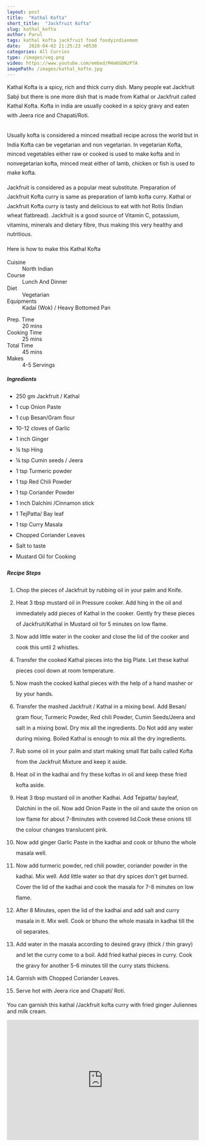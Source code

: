 ```yaml
---
layout: post
title:  "Kathal Kofta"
short_title:  "Jackfruit Kofta"
slug: kathal_kofta
author: Parul
tags: kathal kofta jackfruit food foodyindianmom
date:   2020-04-02 21:25:23 +0530
categories: All Curries
type: /images/veg.png
video: https://www.youtube.com/embed/M4m6GbNzP7A
imagePath: /images/kathal_kofte.jpg
---
```

<p class="text-justify" style="line-height: 175%;">
Kathal Kofta is a spicy, rich and thick curry dish. Many people eat Jackfruit Sabji but there is one more dish that is made from Kathal or Jackfruit called Kathal Kofta. Kofta in india are usually cooked in a spicy gravy and eaten with Jeera rice and Chapati/Roti.
</p>

<div class="row">
    <div class="col-md-12"><img src="../images/kathal_kofte.jpg" alt="" class="rounded img-fluid mb-2"></div>
</div>

<p class="text-justify" style="line-height: 175%;">
Usually kofta is considered a minced meatball recipe across the world but in India Kofta can be vegetarian and non vegetarian. In vegetarian Kofta, minced vegetables either raw or cooked is used to make kofta and in nonvegetarian kofta, minced meat either of lamb, chicken or fish is used to make kofta.
</p>

<p class="text-justify" style="line-height: 175%;">
Jackfruit is considered  as a popular meat substitute. Preparation of Jackfruit Kofta curry is same as preparation of lamb kofta curry.  Kathal or Jackfruit Kofta curry is tasty and delicious to eat with hot Rotis (Indian wheat flatbread). Jackfruit is a good source of Vitamin C, potassium, vitamins, minerals and dietary fibre, thus making this very healthy and nutritious.
</p>

<p class="text-justify" style="line-height: 175%;">
Here is how to make this Kathal Kofta
</p>

<div class="row">
    <div class="col-md-6">
        <dl class="row">
            <dt class="col-sm-4">Cuisine</dt><dd class="col-sm-7">North Indian</dd>
            <dt class="col-sm-4">Course</dt><dd class="col-sm-7">Lunch And Dinner</dd>
            <dt class="col-sm-4">Diet</dt><dd class="col-sm-7">Vegetarian</dd>
            <dt class="col-sm-4">Equipments</dt><dd class="col-sm-7">Kadai (Wok) / Heavy Bottomed Pan</dd>
        </dl>
    </div>
    <div class="col-md-6">
        <dl class="row">
            <dt class="col-sm-5">Prep. Time</dt><dd class="col-sm-7">20 mins</dd>
            <dt class="col-sm-5">Cooking Time</dt><dd class="col-sm-7">25 mins</dd>
            <dt class="col-sm-5">Total Time</dt><dd class="col-sm-7">45 mins</dd>
            <dt class="col-sm-5">Makes</dt><dd class="col-sm-7">4-5 Servings</dd>
        </dl>
    </div>
</div>

<div class="recipe-section-divider"></div>
<div class="row" id="ingredients">
    <div class="col-md-12"><h5 class="font-weight-bold">Ingredients</h5></div>
</div>
<div class="row">
    <div class="col-md-12">
        <ul class="post-list" style="line-height: 200%">
            <li>250 gm Jackfruit / Kathal</li>
            <li>1 cup Onion Paste</li>
            <li>1 cup Besan/Gram flour</li>
            <li>10-12 cloves of Garlic</li>
            <li>1 inch Ginger</li>
            <li>¼ tsp Hing</li>
            <li>¼ tsp Cumin seeds / Jeera</li>
            <li>1 tsp Turmeric powder</li>
            <li>1 tsp Red Chili Powder</li>
            <li>1 tsp Coriander Powder</li>
            <li>1 inch Dalchini /Cinnamon stick</li>
            <li>1 TejPatta/ Bay leaf</li>
            <li>1 tsp Curry Masala</li>
            <li>Chopped Coriander Leaves</li>
            <li>Salt to taste</li>
            <li>Mustard Oil for Cooking</li>
        </ul>
    </div>
</div>

<div class="recipe-section-divider"></div>
<div class="row" id="recipe">
    <div class="col-md-12"><h5 class="font-weight-bold">Recipe Steps</h5></div>
</div>
<div class="row">
    <div class="col-md-12">
        <ol class="post-list text-justify" style="line-height: 200%">
            <li style="margin-bottom:5px;">Chop the pieces of Jackfruit by rubbing oil in your palm and Knife.</li>
            <li style="margin-bottom:5px;">Heat 3 tbsp mustard oil in Pressure cooker. Add hing in the oil and immediately add pieces of Kathal in the cooker. Gently fry these pieces of Jackfruit/Kathal in Mustard oil for 5 minutes on low flame.</li>
            <li style="margin-bottom:5px;">Now add little water in the cooker and close the lid of the cooker and cook this until 2 whistles.</li>
            <li style="margin-bottom:5px;">Transfer the cooked Kathal pieces into the big Plate. Let these kathal pieces cool down  at room temperature.</li>
            <li style="margin-bottom:5px;">Now mash the cooked kathal pieces with the help of a hand masher or by your hands.</li>
            <li style="margin-bottom:5px;">Transfer the mashed Jackfruit / Kathal in a mixing bowl. Add Besan/ gram flour, Turmeric Powder, Red chili Powder, Cumin Seeds/Jeera and salt in a mixing bowl. Dry mix all the ingredients. Do Not add any water during mixing. Boiled Kathal is enough to mix all the dry ingredients.</li>
            <li style="margin-bottom:5px;">Rub some oil in your palm  and start making small flat balls called Kofta from the Jackfruit Mixture and keep it aside.</li>
            <li style="margin-bottom:5px;">Heat oil in the kadhai and fry these koftas in oil and keep these fried kofta aside.</li>
            <li style="margin-bottom:5px;">Heat 3 tbsp mustard oil in another Kadhai. Add Tejpatta/ bayleaf, Dalchini in the oil. Now add Onion Paste in the oil and saute the onion on low flame for about 7-8minutes with covered lid.Cook these onions till the colour changes translucent pink.</li>
            <li style="margin-bottom:5px;">Now add ginger Garlic Paste in the kadhai and cook or bhuno the whole masala well.</li>
            <li style="margin-bottom:5px;">Now add turmeric powder, red chili powder, coriander powder in the kadhai. Mix well. Add little water so that dry spices don't get burned. Cover the lid of the kadhai and cook the masala for 7-8 minutes on low flame.</li>
            <li style="margin-bottom:5px;">After 8 Minutes, open the lid of the kadhai and add salt and curry masala in it. Mix well. Cook or bhuno the whole masala in kadhai till the oil separates.</li>
            <li style="margin-bottom:5px;">Add water in the masala according to desired gravy (thick / thin gravy) and let the curry come to a boil. Add fried kathal pieces in curry. Cook the gravy for another 5-6 minutes till the curry stats thickens.</li>
            <li style="margin-bottom:5px;">Garnish with Chopped Coriander Leaves.</li>
            <li style="margin-bottom:5px;">Serve hot with Jeera rice and Chapati/ Roti.</li>
        </ol>
        <p><i class="fas fa-lightbulb"></i> You can garnish this kathal /Jackfruit kofta curry with fried ginger Juliennes and milk cream.</p>
    </div>
</div>
<div class="row" id="video">
    <div class="col-md-12">
        <div class="embed-responsive embed-responsive-16by9">
            <iframe width="100%" height="315" src="https://www.youtube.com/embed/M4m6GbNzP7A" frameborder="0" allow="accelerometer; autoplay; encrypted-media; gyroscope; picture-in-picture" allowfullscreen></iframe>
        </div>
    </div>
</div>
<br>
